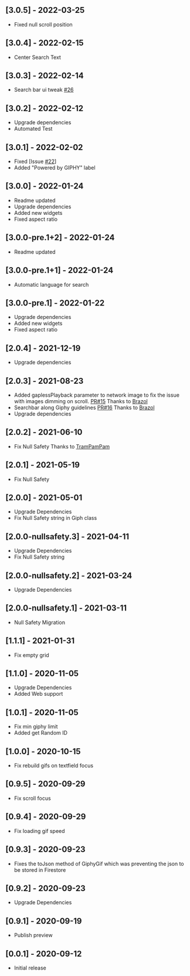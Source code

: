 ## [3.0.5] - 2022-03-25
* Fixed null scroll position

## [3.0.4] - 2022-02-15
* Center Search Text

## [3.0.3] - 2022-02-14
* Search bar ui tweak [#26](https://github.com/bazookon/giphy_get/pull/26)


## [3.0.2] - 2022-02-12
* Upgrade dependencies
* Automated Test

## [3.0.1] - 2022-02-02
* Fixed [Issue [#22](https://github.com/bazookon/giphy_get/issues/22)]
* Added "Powered by GIPHY" label


## [3.0.0] - 2022-01-24
* Readme updated
* Upgrade dependencies
* Added new widgets
* Fixed aspect ratio

## [3.0.0-pre.1+2] - 2022-01-24
* Readme updated

## [3.0.0-pre.1+1] - 2022-01-24
* Automatic language for search

## [3.0.0-pre.1] - 2022-01-22
* Upgrade dependencies
* Added new widgets
* Fixed aspect ratio

## [2.0.4] - 2021-12-19
* Upgrade dependencies


## [2.0.3] - 2021-08-23
* Added gaplessPlayback parameter to network image to fix the issue with images dimming on scroll. [PR#15](https://github.com/bazospa/giphy_get/pull/15) Thanks to  [Brazol](https://github.com/Brazol)
* Searchbar along Giphy guidelines [PR#16](https://github.com/bazospa/giphy_get/pull/16 ) Thanks to  [Brazol](https://github.com/Brazol)
* Upgrade dependencies

## [2.0.2] - 2021-06-10
* Fix Null Safety Thanks to [TramPamPam](https://github.com/TramPamPam)

## [2.0.1] - 2021-05-19
* Fix Null Safety

## [2.0.0] - 2021-05-01
* Upgrade Dependencies
* Fix Null Safety string in Giph class

## [2.0.0-nullsafety.3] - 2021-04-11
* Upgrade Dependencies
* Fix Null Safety string

## [2.0.0-nullsafety.2] - 2021-03-24
* Upgrade Dependencies

## [2.0.0-nullsafety.1] - 2021-03-11
* Null Safety Migration

## [1.1.1] - 2021-01-31
* Fix empty grid

## [1.1.0] - 2020-11-05
* Upgrade Dependencies
* Added Web support

## [1.0.1] - 2020-11-05
* Fix min giphy limit 
* Added get Random ID

## [1.0.0] - 2020-10-15
* Fix rebuild gifs on textfield focus

## [0.9.5] - 2020-09-29
* Fix scroll focus


## [0.9.4] - 2020-09-29
* Fix loading gif speed

## [0.9.3] - 2020-09-23
* Fixes the toJson method of GiphyGif which was preventing the json to be stored in Firestore

## [0.9.2] - 2020-09-23
* Upgrade Dependencies

## [0.9.1] - 2020-09-19
* Publish preview


## [0.0.1] - 2020-09-12
* Initial release
